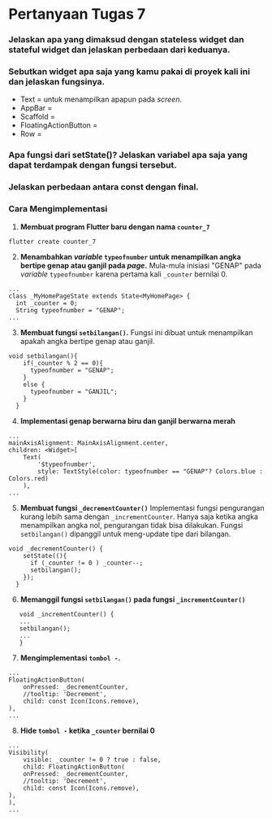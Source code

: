 # Pertanyaan Tugas 7

### Jelaskan apa yang dimaksud dengan stateless widget dan stateful widget dan jelaskan perbedaan dari keduanya.
### Sebutkan widget apa saja yang kamu pakai di proyek kali ini dan jelaskan fungsinya.
- Text = untuk menampilkan apapun pada *screen*.
- AppBar = 
- Scaffold = 
- FloatingActionButton = 
- Row = 
### Apa fungsi dari setState()? Jelaskan variabel apa saja yang dapat terdampak dengan fungsi tersebut.


### Jelaskan perbedaan antara const dengan final.


### Cara Mengimplementasi
1. **Membuat program Flutter baru dengan nama `counter_7`**
```
flutter create counter_7
```

2. **Menambahkan *variable* `typeofnumber` untuk menampilkan angka bertipe genap atau ganjil pada *page*.**
Mula-mula inisiasi "GENAP" pada *variable* `typeofnumber` karena pertama kali `_counter` bernilai 0.
```
...
class _MyHomePageState extends State<MyHomePage> {
  int _counter = 0;
  String typeofnumber = "GENAP";
...
```

3. **Membuat fungsi `setbilangan()`.**
Fungsi ini dibuat untuk menampilkan apakah angka bertipe genap atau ganjil.
```
void setbilangan(){
    if(_counter % 2 == 0){
      typeofnumber = "GENAP";
    }
    else {
      typeofnumber = "GANJIL";
    }
  }
```

4. **Implementasi genap berwarna biru dan ganjil berwarna merah**
```
...
mainAxisAlignment: MainAxisAlignment.center,
children: <Widget>[
    Text(
        '$typeofnumber',
        style: TextStyle(color: typeofnumber == "GENAP"? Colors.blue : Colors.red)
    ),
...
```
5. **Membuat fungsi `_decrementCounter()`**
Implementasi fungsi pengurangan kurang lebih sama dengan `_incrementCounter`. 
Hanya saja ketika angka menampilkan angka nol, pengurangan tidak bisa dilakukan. 
Fungsi `setbilangan()` dipanggil untuk meng-update tipe dari bilangan.
```
void _decrementCounter() {
    setState((){
      if (_counter != 0 ) _counter--;
      setbilangan();
    });
  }
```
6. **Memanggil fungsi `setbilangan()` pada fungsi `_incrementCounter()`**
```
   void _incrementCounter() {
   ...
   setbilangan();
   ...
   }
```
7. **Mengimplementasi `tombol -`.**
```
...
FloatingActionButton(
    onPressed: _decrementCounter,
    //tooltip: 'Decrement',
    child: const Icon(Icons.remove),
),
...
```
8. **Hide `tombol -` ketika `_counter` bernilai 0**
```
...
Visibility(
    visible: _counter != 0 ? true : false,
    child: FloatingActionButton(
    onPressed: _decrementCounter,
    //tooltip: 'Decrement',
    child: const Icon(Icons.remove),
),
),
...
```


